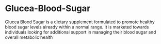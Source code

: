 # Glucea-Blood-Sugar
Glucea Blood Sugar is a dietary supplement formulated to promote healthy blood sugar levels already within a normal range. It is marketed towards individuals looking for additional support in managing their blood sugar and overall metabolic health
